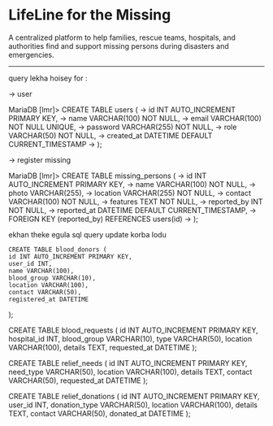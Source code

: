 # LifeLine for the Missing

A centralized platform to help families, rescue teams, hospitals, and authorities find and support missing persons during disasters and emergencies.






*********
query lekha hoisey for :

-> user 

MariaDB [lmr]> CREATE TABLE users (
    ->     id INT AUTO_INCREMENT PRIMARY KEY,
    ->     name VARCHAR(100) NOT NULL,
    ->     email VARCHAR(100) NOT NULL UNIQUE,
    ->     password VARCHAR(255) NOT NULL,
    ->     role VARCHAR(50) NOT NULL,
    ->     created_at DATETIME DEFAULT CURRENT_TIMESTAMP
    -> );


-> register missing  

MariaDB [lmr]> CREATE TABLE missing_persons (
    ->     id INT AUTO_INCREMENT PRIMARY KEY,
    ->     name VARCHAR(100) NOT NULL,
    ->     photo VARCHAR(255),
    ->     location VARCHAR(255) NOT NULL,
    ->     contact VARCHAR(100) NOT NULL,
    ->     features TEXT NOT NULL,
    ->     reported_by INT NOT NULL,
    ->     reported_at DATETIME DEFAULT CURRENT_TIMESTAMP,
    ->     FOREIGN KEY (reported_by) REFERENCES users(id)
    -> );


ekhan theke egula sql query update korba lodu



    CREATE TABLE blood_donors (
    id INT AUTO_INCREMENT PRIMARY KEY,
    user_id INT,
    name VARCHAR(100),
    blood_group VARCHAR(10),
    location VARCHAR(100),
    contact VARCHAR(50),
    registered_at DATETIME
);

CREATE TABLE blood_requests (
    id INT AUTO_INCREMENT PRIMARY KEY,
    hospital_id INT,
    blood_group VARCHAR(10),
    type VARCHAR(50),
    location VARCHAR(100),
    details TEXT,
    requested_at DATETIME
);



CREATE TABLE relief_needs (
    id INT AUTO_INCREMENT PRIMARY KEY,
    need_type VARCHAR(50),
    location VARCHAR(100),
    details TEXT,
    contact VARCHAR(50),
    requested_at DATETIME
);

CREATE TABLE relief_donations (
    id INT AUTO_INCREMENT PRIMARY KEY,
    user_id INT,
    donation_type VARCHAR(50),
    location VARCHAR(100),
    details TEXT,
    contact VARCHAR(50),
    donated_at DATETIME
);